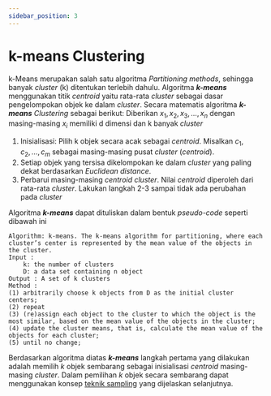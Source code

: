 ```yaml
---
sidebar_position: 3
---
```


# k-means Clustering

k-Means merupakan salah satu algoritma *Partitioning methods*, sehingga banyak *cluster* (k) ditentukan terlebih dahulu. Algoritma ***k-means*** menggunakan titik *centroid* yaitu rata-rata *cluster* sebagai dasar pengelompokan objek ke dalam *cluster*. Secara matematis algoritma ***k-means*** *Clustering* sebagai berikut:
Diberikan $x_1,x_2,x_3,\ldots,x_n$ dengan masing-masing $x_i$ memiliki d dimensi dan k banyak *cluster*

1. Inisialisasi: Pilih k objek secara acak sebagai *centroid*. Misalkan $c_1,c_2,\ldots,c_m$ sebagai masing-masing pusat *cluster* (*centroid*).
2. Setiap objek yang tersisa dikelompokan ke dalam *cluster* yang paling dekat berdasarkan *Euclidean distance*.
3. Perbarui masing-masing *centroid* *cluster*. Nilai *centroid* diperoleh dari rata-rata *cluster*. Lakukan langkah 2-3 sampai tidak ada perubahan pada *cluster*

Algoritma ***k-means*** dapat dituliskan dalam bentuk *pseudo-code* seperti dibawah ini
```code
Algorithm: k-means. The k-means algorithm for partitioning, where each cluster’s center is represented by the mean value of the objects in the cluster.
Input : 
	k: the number of clusters
	D: a data set containing n object
Output : A set of k clusters
Method :
(1)	arbitrarily choose k objects from D as the initial cluster centers;
(2)	repeat
(3)	(re)assign each object to the cluster to which the object is the most similar, based on the mean value of the objects in the cluster;
(4)	update the cluster means, that is, calculate the mean value of the objects for each cluster;
(5)	until no change;

```

Berdasarkan algoritma diatas ***k-means*** langkah pertama yang dilakukan adalah memilih $k$ objek sembarang sebagai inisialisasi *centroid* masing-masing *cluster*. Dalam pemilihan $k$ objek secara sembarang dapat menggunakan konsep [teknik sampling](/articles/teorisampling/intro.md) yang dijelaskan selanjutnya.